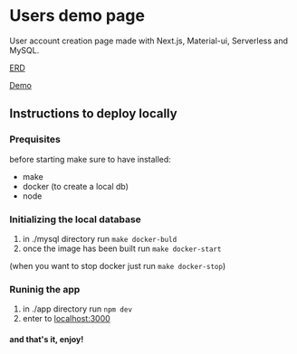 # Users demo page
User account creation page made with Next.js, Material-ui, Serverless and MySQL.

[ERD](https://dbdiagram.io/d/5e727f374495b02c3b886ef5)

[Demo](https://acamica-demo.now.sh/)


## Instructions to deploy locally

### Prequisites
before starting make sure to have installed:
- make
- docker (to create a local db)
- node

### Initializing the local database
1. in ./mysql directory run ```make docker-buld```
2. once the image has been built run ```make docker-start```

(when you want to stop docker just run ```make docker-stop```)

### Runinig the app
1. in ./app directory run ```npm dev```
2. enter to [localhost:3000](http://localhost:3000)

#### and that's it, enjoy!
